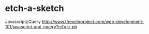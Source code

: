 # etch-a-sketch
Javascript/jQuery
http://www.theodinproject.com/web-development-101/javascript-and-jquery?ref=lc-pb
